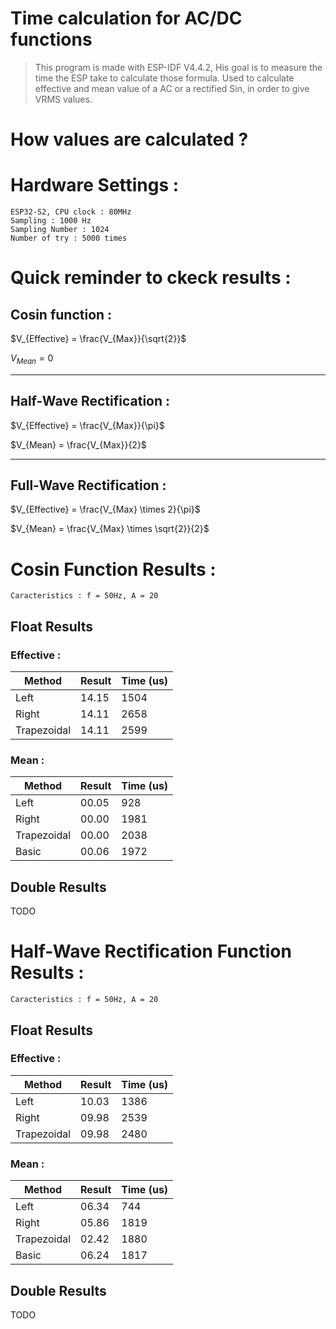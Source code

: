 # Time calculation for AC/DC functions

>This program is made with ESP-IDF V4.4.2, His goal is to measure the time the ESP take to calculate those formula.
>Used to calculate effective and mean value of a AC or a rectified Sin, in order to give VRMS values.

# How values are calculated ?


# Hardware Settings : 

    ESP32-S2, CPU clock : 80MHz
    Sampling : 1000 Hz
    Sampling Number : 1024
    Number of try : 5000 times

# Quick reminder to ckeck results :

## Cosin function :
$V_{Effective} = \frac{V_{Max}}{\sqrt{2}}$

$V_{Mean} = 0$

---
## Half-Wave Rectification :
$V_{Effective} = \frac{V_{Max}}{\pi}$

$V_{Mean} = \frac{V_{Max}}{2}$

---
## Full-Wave Rectification :
$V_{Effective} = \frac{V_{Max} \times 2}{\pi}$

$V_{Mean} = \frac{V_{Max} \times \sqrt{2}}{2}$

# Cosin Function Results :

    Caracteristics : f = 50Hz, A = 20
## Float Results
### Effective :
Method       | Result   | Time (us)
-------------|----------|----------
Left         | 14.15    | 1504
Right        | 14.11    | 2658
Trapezoidal  | 14.11    | 2599
### Mean :
Method       | Result   | Time (us)
-------------|----------|----------
Left         | 00.05    | 928
Right        | 00.00    | 1981
Trapezoidal  | 00.00    | 2038
Basic        | 00.06    | 1972
## Double Results
TODO
# Half-Wave Rectification Function Results :

    Caracteristics : f = 50Hz, A = 20
## Float Results
### Effective :
Method       | Result   | Time (us)
-------------|----------|----------
Left         | 10.03    | 1386
Right        | 09.98    | 2539
Trapezoidal  | 09.98    | 2480
### Mean :
Method       | Result   | Time (us)
-------------|----------|----------
Left         | 06.34    | 744
Right        | 05.86    | 1819
Trapezoidal  | 02.42    | 1880
Basic        | 06.24    | 1817
## Double Results
TODO